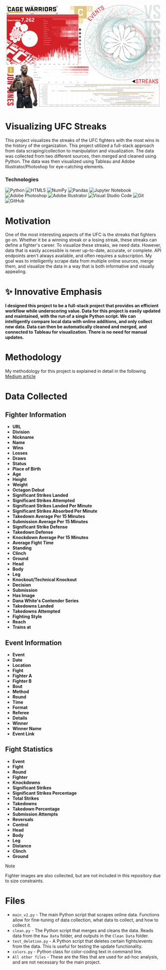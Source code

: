![UFC Streaks](https://github.com/austinlackey/ufc/blob/main/Medium/UFC%208.png)
# Visualizing UFC Streaks
This project visualizes the streaks of the UFC fighters with the most wins in the history of the organization. This project utilized a full-stack approach from data scraping/collection to manipulation and visualization. The data was collected from two different sources, then merged and cleaned using Python. The data was then visualized using Tableau and Adobe Illustrator/Photoshop for eye-catching elements.

### Technologies
![Python](https://img.shields.io/badge/python-3670A0?style=for-the-badge&logo=python&logoColor=ffdd54)
![HTML5](https://img.shields.io/badge/html5-%23E34F26.svg?style=for-the-badge&logo=html5&logoColor=white)
![NumPy](https://img.shields.io/badge/numpy-%23013243.svg?style=for-the-badge&logo=numpy&logoColor=white)
![Pandas](https://img.shields.io/badge/pandas-%23150458.svg?style=for-the-badge&logo=pandas&logoColor=white)
![Jupyter Notebook](https://img.shields.io/badge/jupyter-%23FA0F00.svg?style=for-the-badge&logo=jupyter&logoColor=white)
![Adobe Photoshop](https://img.shields.io/badge/adobe%20photoshop-%2331A8FF.svg?style=for-the-badge&logo=adobe%20photoshop&logoColor=white)
![Adobe Illustrator](https://img.shields.io/badge/adobe%20illustrator-%23FF9A00.svg?style=for-the-badge&logo=adobe%20illustrator&logoColor=white)
![Visual Studio Code](https://img.shields.io/badge/Visual%20Studio%20Code-0078d7.svg?style=for-the-badge&logo=visual-studio-code&logoColor=white)
![Git](https://img.shields.io/badge/git-%23F05033.svg?style=for-the-badge&logo=git&logoColor=white)
![GitHub](https://img.shields.io/badge/github-%23121011.svg?style=for-the-badge&logo=github&logoColor=white)


# Motivation
One of the most interesting aspects of the UFC is the streaks that fighters go on. Whether it be a winning streak or a losing streak, these streaks can define a fighter's career. To visualize these streaks, we need data. However, data that is easily accessible is never up-to-date, accurate, or complete. API endpoints aren't always available, and often requires a subscription. My goal was to intelligently scrape data from multiple online sources, merge them, and visualize the data in a way that is both informative and visually appealing.

# :sparkles: Innovative Emphasis
**I designed this project to be a full-stack project that provides an efficient workflow while underscoring value. Data for this project is easily updated and maintained, with the run of a single Python script. We can intelligently compare local data with online additions, and only collect new data. Data can then be automatically cleaned and merged, and connected to Tableau for visualization. There is no need for manual updates.**

# Methodology
My methodology for this project is explained in detail in the following
[Medium article](https://medium.com/@austin-lackey/unveiling-dominance-a-data-science-journey-into-ufc-fighter-streaks-scraping-manipulating-and-78dd5402e9ae)

# Data Collected

## Fighter Information
- **URL**
- **Division**
- **Nickname**
- **Name**
- **Wins**
- **Losses**
- **Draws**
- **Status**
- **Place of Birth**
- **Age**
- **Height**
- **Weight**
- **Octagon Debut**
- **Significant Strikes Landed**
- **Significant Strikes Attempted**
- **Significant Strikes Landed Per Minute**
- **Significant Strikes Absorbed Per Minute**
- **Takedown Average Per 15 Minutes**
- **Submission Average Per 15 Minutes**
- **Significant Strike Defense**
- **Takedown Defense**
- **Knockdown Average Per 15 Minutes**
- **Average Fight Time**
- **Standing**
- **Clinch**
- **Ground**
- **Head**
- **Body**
- **Leg**
- **Knockout/Technical Knockout**
- **Decision**
- **Submission**
- **Has Image**
- **Dana White's Contender Series**
- **Takedowns Landed**
- **Takedowns Attempted**
- **Fighting Style**
- **Reach**
- **Trains at**

## Event Information
- **Event**
- **Date**
- **Location**
- **Fight**
- **Fighter A**
- **Fighter B**
- **Bout**
- **Method**
- **Round**
- **Time**
- **Format**
- **Referee**
- **Details**
- **Winner**
- **Winner Name**
- **Event Link**

## Fight Statistics
- **Event**
- **Fight**
- **Round**
- **Fighter**
- **Knockdowns**
- **Significant Strikes**
- **Significant Strikes Percentage**
- **Total Strikes**
- **Takedowns**
- **Takedown Percentage**
- **Submission Attempts**
- **Reversals**
- **Control**
- **Head**
- **Body**
- **Leg**
- **Distance**
- **Clinch**
- **Ground**

> [!NOTE]
> Fighter images are also collected, but are not included in this repository due to size constraints.

# Files

* `main_v2.py` - The main Python script that scrapes online data. Functions allow for fine-tuning of data collection, what data to collect, and how to collect it.
* `clean.py` - The Python script that merges and cleans the data. Reads data from the `Raw Data` folder, and outputs in the `Clean Data` folder.
* `test_deletion.py` - A Python script that deletes certain fights/events from the data. This is useful for testing the update functionality.
* `colors.py` - Python class for color-coding text in command line.
* `All other files` - These are the files that are used for ad-hoc analysis, and are not necessary for the main project.